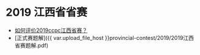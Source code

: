 # 2019 江西省省赛

- [如何评价2019ccpc江西省赛？](https://www.zhihu.com/question/330980627)
- [正式赛题解]({{ var.upload_file_host }}provincial-contest/2019/2019江西省赛题解.pdf)
